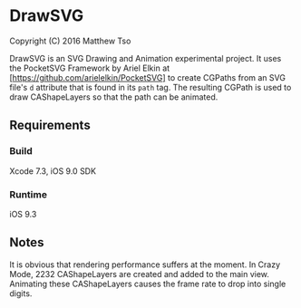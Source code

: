 # DrawSVG

Copyright (C) 2016 Matthew Tso

DrawSVG is an SVG Drawing and Animation experimental project. It uses the PocketSVG Framework by Ariel Elkin at [https://github.com/arielelkin/PocketSVG] to create CGPaths from an SVG file's `d` attribute that is found in its `path` tag. The resulting CGPath is used to draw CAShapeLayers so that the path can be animated.

## Requirements

### Build

Xcode 7.3, iOS 9.0 SDK

### Runtime

iOS 9.3

## Notes

It is obvious that rendering performance suffers at the moment. In Crazy Mode, 2232 CAShapeLayers are created and added to the main view. Animating these CAShapeLayers causes the frame rate to drop into single digits.